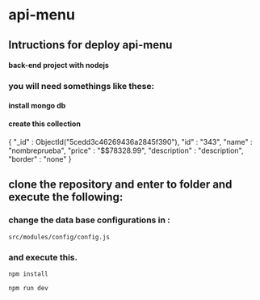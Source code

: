 # api-menu
 
## Intructions for deploy api-menu

#### back-end project with nodejs

### you will need somethings  like these:
 
 #### install mongo db
 #### create this collection   

   {
     "_id" : ObjectId("5cedd3c46269436a2845f390"),
     "id" : "343",
     "name" : "nombreprueba",
     "price" : "$$78328.99",
     "description" : "description",
     "border" : "none"
   }
   

## clone the repository and enter to folder and execute the following:

### change the data base configurations in :

    src/modules/config/config.js

### and execute this.

    npm install
   
    npm run dev  
